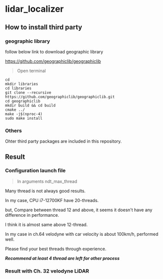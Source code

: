 # lidar_localizer

## How to install third party

### geographic library

follow below link to download geographic library

https://github.com/geographiclib/geographiclib

> Open terminal

```
cd
mkdir libraries
cd libraries
git clone --recursive https://github.com/geographiclib/geographiclib.git
cd geographiclib
mkdir build && cd build
cmake ../
make -j$(nproc-4)
sudo make install
```

### Others

Ohter third party packages are included in this repository.

## Result

### Configuration launch file

> In arguments ndt_max_thread

Many thread is not always good results.

In my case, CPU i7-12700KF have 20-threads.

but, Compare between thread 12 and above, it seems it doesn't have any difference in performance.

I think it is almost same above 12-thread.

In my case in ch.64 velodyne with car velocity is about 100km/h, performed well.

Please find your best threads through experience.

***Recommend at least 4 thread are left for other process***

### Result with Ch. 32 velodyne LiDAR


